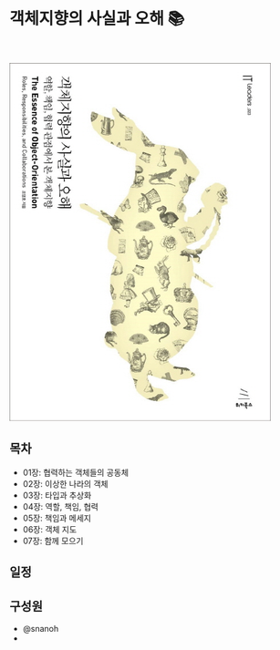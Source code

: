 <style type='text/css'>
  h1, h2 { border-bottom: none; }
</style>

# 객체지향의 사실과 오해 :books:

<br>

![book_image](./img/book-image.jpg)


## 목차

* 01장: 협력하는 객체들의 공동체
* 02장: 이상한 나라의 객체
* 03장: 타입과 추상화
* 04장: 역할, 책임, 협력
* 05장: 책임과 메세지
* 06장: 객체 지도
* 07장: 함께 모으기

## 일정


## 구성원

* @snanoh
* 

